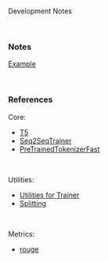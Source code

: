 <br>

Development Notes

<br>

### Notes

[Example](https://huggingface.co/docs/transformers/tasks/summarization)

<br>

### References

Core:
* [T5](https://huggingface.co/google-t5)
* [Seq2SeqTrainer](https://huggingface.co/docs/transformers/v4.42.0/en/main_classes/trainer#transformers.Seq2SeqTrainer)
* [PreTrainedTokenizerFast](https://huggingface.co/docs/transformers/v4.42.0/en/main_classes/tokenizer#transformers.PreTrainedTokenizerFast)

<br>

Utilities:
* [Utilities for Trainer](https://huggingface.co/docs/transformers/v4.42.0/en/internal/trainer_utils#transformers.EvalPrediction)
* [Splitting](https://huggingface.co/docs/datasets/v2.20.0/en/package_reference/main_classes#datasets.Dataset.train_test_split)

<br>

Metrics:
* [rouge](https://huggingface.co/spaces/evaluate-metric/rouge)


<br>
<br>

<br>
<br>

<br>
<br>

<br>
<br>
